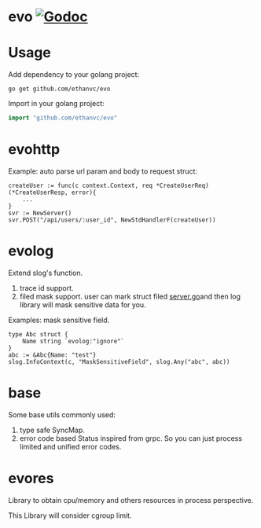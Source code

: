 # evo [![Godoc](https://godoc.org/github.com/ethanvc/evo?status.svg)](https://godoc.org/github.com/ethanvc/evo)
# Usage
Add dependency to your golang project:
```shell
go get github.com/ethanvc/evo
```
Import in your golang project:
```go
import "github.com/ethanvc/evo"
```
# evohttp
Example: auto parse url param and body to request struct:
```golang
createUser := func(c context.Context, req *CreateUserReq)(*CreateUserResp, error){
	...
}
svr := NewServer()
svr.POST("/api/users/:user_id", NewStdHandlerF(createUser))
```

# evolog
Extend slog's function.
1. trace id support.
2. filed mask support. user can mark struct filed [server.go](evohttp%2Fserver.go)and then log library will mask sensitive data for you.

Examples: mask sensitive field.
```golang
type Abc struct {
    Name string `evolog:"ignore"`
}
abc := &Abc{Name: "test"}
slog.InfoContext(c, "MaskSensitiveField", slog.Any("abc", abc))
```

# base
Some base utils commonly used:
1. type safe SyncMap.
2. error code based Status inspired from grpc. So you can just process limited and unified error codes.

# evores
Library to obtain cpu/memory and others resources in process perspective.

This Library will consider cgroup limit.


